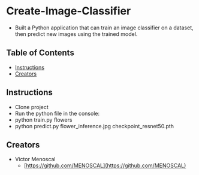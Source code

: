 # Create-Image-Classifier

* Built a Python application that can train an image classifier on a dataset, then predict new images using the trained model.

## Table of Contents

* [Instructions](#instructions)
* [Creators](#creators)

## Instructions

* Clone project
* Run the python file in the console:
* python train.py flowers
* python predict.py flower_inference.jpg checkpoint_resnet50.pth


## Creators

* Victor Menoscal
    - [https://github.com/MENOSCAL](https://github.com/MENOSCAL)